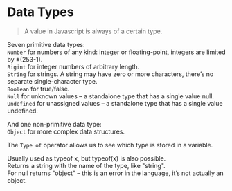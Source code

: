 # Data Types

> A value in Javascript is always of a certain type. 

Seven primitive data types:<br>
`Number` for numbers of any kind: integer or floating-point, integers are limited by ±(253-1). <br>
`Bigint` for integer numbers of arbitrary length. <br>
`String` for strings. A string may have zero or more characters, there’s no separate single-character type. <br>
`Boolean` for true/false. <br>
`Null` for unknown values – a standalone type that has a single value null. <br>
`Undefined` for unassigned values – a standalone type that has a single value undefined.

And one non-primitive data type: <br>
`Object` for more complex data structures.

The `Type of` operator allows us to see which type is stored in a variable.

Usually used as typeof x, but typeof(x) is also possible.<br>
Returns a string with the name of the type, like "string".<br>
For null returns "object" – this is an error in the language, it’s not actually an object.
